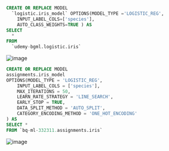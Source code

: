 ```SQL
CREATE OR REPLACE MODEL
  `logistic.iris_model` OPTIONS(MODEL_TYPE ='LOGISTIC_REG',
    INPUT_LABEL_COLS=['species'],
    AUTO_CLASS_WEIGHTS=TRUE ) AS
SELECT
  *
FROM
  `udemy-bgml.logistic.iris`
```

![image](https://github.com/kmu973/BigQueryML/assets/70645899/b2bd1956-b6ce-4d66-a001-e4e844f398f6)


```SQL
CREATE OR REPLACE MODEL
assignments.iris_model
OPTIONS(MODEL_TYPE = 'LOGISTIC_REG',
    INPUT_LABEL_COLS = ['species'],
    MAX_ITERATIONS = 50,
    LEARN_RATE_STRATEGY = 'LINE_SEARCH',
    EARLY_STOP = TRUE,
    DATA_SPLIT_METHOD = 'AUTO_SPLIT',
    CATEGORY_ENCODING_METHOD = 'ONE_HOT_ENCODING'
) AS
SELECT *
FROM `bq-ml-332311.assignments.iris`
```

![image](https://github.com/kmu973/BigQueryML/assets/70645899/4a3a7e1b-3550-4de5-adfe-3b8e708ee100)
